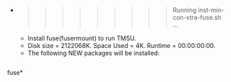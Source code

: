 * >>>>>>>>> Running inst-min-con-xtra-fuse.sh ...
  * Install fuse(fusermount) to run TMSU.
  * Disk size = 2122068K. Space Used = 4K. Runtime = 00:00:00:00.
  * The following NEW packages will be installed:
  ```bash
fuse*
  ```
